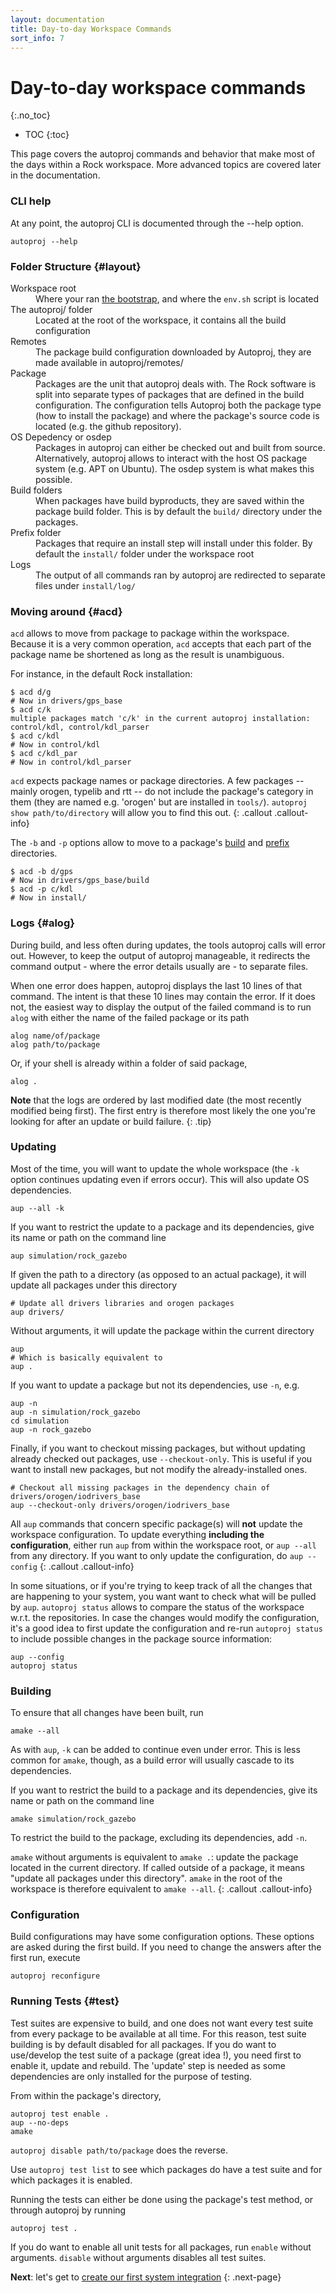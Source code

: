 ```yaml
---
layout: documentation
title: Day-to-day Workspace Commands
sort_info: 7
---
```


# Day-to-day workspace commands
{:.no_toc}

- TOC
{:toc}

This page covers the autoproj commands and behavior that make most of the days
within a Rock workspace. More advanced topics are covered later in the
documentation.

### CLI help

At any point, the autoproj CLI is documented through the --help option.

~~~
autoproj --help
~~~

### Folder Structure {#layout}

<dl markdown="0">
<dt>Workspace root</dt>
<dd>Where your ran <a href="index.html">the bootstrap</a>, and where the <code>env.sh</code> script is located</dd>
<dt>The autoproj/ folder</dt>
<dd>Located at the root of the workspace, it contains all the build configuration</dd>
<dt>Remotes</dt>
<dd>The package build configuration downloaded by Autoproj, they are made available in autoproj/remotes/</dd>
<dt>Package</dt>
<dd>Packages are the unit that autoproj deals with. The Rock software is split
into separate types of packages that are defined in the build configuration.
The configuration tells Autoproj both the package type (how to install the
package) and where the package's source code is located (e.g. the github
repository).</dd>
<dt>OS Depedency or osdep</dt>
<dd>Packages in autoproj can either be checked out and built from source.
Alternatively, autoproj allows to interact with the host OS package system
(e.g. APT on Ubuntu). The osdep system is what makes this possible.</dd>
<dt id="build_directory">Build folders</dt>
<dd>When packages have build byproducts, they are saved within the package
build folder. This is by default the <code>build/</code> directory under the packages.</dd>
<dt id="prefix_directory">Prefix folder</dt>
<dd>Packages that require an install step will install under this folder. By
default the <code>install/</code> folder under the workspace root</dd>
<dt>Logs</dt>
<dd>The output of all commands ran by autoproj are redirected to separate files under <code>install/log/</code></dd>
</dl>

### Moving around {#acd}

`acd` allows to move from package to package within the workspace. Because it
is a very common operation, `acd` accepts that each part of the package name be
shortened as long as the result is unambiguous.

For instance, in the default Rock installation:

~~~
$ acd d/g
# Now in drivers/gps_base
$ acd c/k
multiple packages match 'c/k' in the current autoproj installation: control/kdl, control/kdl_parser
$ acd c/kdl
# Now in control/kdl
$ acd c/kdl_par
# Now in control/kdl_parser
~~~

`acd` expects package names or package directories. A few packages -- mainly
orogen, typelib and rtt -- do not include the package's category in them (they
are named e.g. 'orogen' but are installed in `tools/`). `autoproj show
path/to/directory` will allow you to find this out.
{: .callout .callout-info}

The `-b` and `-p` options allow to move to a package's [build](#build_directory) and [prefix](#prefix_directory) directories.

~~~
$ acd -b d/gps
# Now in drivers/gps_base/build
$ acd -p c/kdl
# Now in install/
~~~

### Logs {#alog}

During build, and less often during updates, the tools autoproj calls will
error out. However, to keep the output of autoproj manageable, it redirects the
command output - where the error details usually are - to separate files.

When one error does happen, autoproj displays the last 10 lines of that
command. The intent is that these 10 lines may contain the error. If it does
not, the easiest way to display the output of the failed command is to run
`alog` with either the name of the failed package or its path

~~~
alog name/of/package
alog path/to/package
~~~

Or, if your shell is already within a folder of said package,

~~~
alog .
~~~

**Note** that the logs are ordered by last modified date (the most recently
modified being first). The first entry is therefore most likely the one you're
looking for after an update or build failure.
{: .tip}

### Updating

Most of the time, you will want to update the whole workspace (the `-k` option
continues updating even if errors occur). This will also update OS
dependencies.

~~~
aup --all -k
~~~

If you want to restrict the update to a package and its dependencies, give its
name or path on the command line

~~~
aup simulation/rock_gazebo
~~~

If given the path to a directory (as opposed to an actual package), it will
update all packages under this directory

~~~
# Update all drivers libraries and orogen packages
aup drivers/
~~~

Without arguments, it will update the package within the current directory

~~~
aup
# Which is basically equivalent to
aup .
~~~

If you want to update a package but not its dependencies, use `-n`, e.g.

~~~
aup -n
aup -n simulation/rock_gazebo
cd simulation
aup -n rock_gazebo
~~~

Finally, if you want to checkout missing packages, but without updating already
checked out packages, use `--checkout-only`. This is useful if you want to
install new packages, but not modify the already-installed ones.

~~~
# Checkout all missing packages in the dependency chain of drivers/orogen/iodrivers_base
aup --checkout-only drivers/orogen/iodrivers_base
~~~

All `aup` commands that concern specific package(s) will __not__ update the
workspace configuration. To update everything __including the configuration__,
either run `aup` from within the workspace root, or `aup --all` from any
directory. If you want to only update the configuration, do `aup --config`
{: .callout .callout-info}

In some situations, or if you're trying to keep track of all the changes that
are happening to your system, you want want to check what will be pulled by
`aup`. `autoproj status` allows to compare the status of the workspace w.r.t.
the repositories. In case the changes would modify the configuration, it's a
good idea to first update the configuration and re-run `autoproj status` to
include possible changes in the package source information:

~~~
aup --config
autoproj status
~~~

### Building

To ensure that all changes have been built, run

~~~
amake --all
~~~

As with `aup`, `-k` can be added to continue even under error. This is less
common for `amake`, though,  as a build error will usually cascade to its
dependencies.

If you want to restrict the build to a package and its dependencies, give its
name or path on the command line

~~~
amake simulation/rock_gazebo
~~~

To restrict the build to the package, excluding its dependencies, add `-n`.

`amake` without arguments is equivalent to `amake .`: update the package
located in the current directory. If called outside of a package, it means
"update all packages under this directory". `amake` in the root of the workspace
is therefore equivalent to `amake --all`.
{: .callout .callout-info}

### Configuration

Build configurations may have some configuration options. These options are
asked during the first build. If you need to change the answers after the first
run, execute

~~~
autoproj reconfigure
~~~

### Running Tests {#test}

Test suites are expensive to build, and one does not want every test suite from
every package to be available at all time. For this reason, test suite building
is by default disabled for all packages. If you do want to use/develop the test
suite of a package (great idea !), you need first to enable it, update and
rebuild. The 'update' step is needed as some dependencies are only installed
for the purpose of testing.

From within the package's directory,

~~~
autoproj test enable .
aup --no-deps
amake
~~~

`autoproj disable path/to/package` does the reverse.

Use `autoproj test list` to see which packages do have a test suite and for
which packages it is enabled.

Running the tests can either be done using the package's test method, or through
autoproj by running

~~~
autoproj test .
~~~

If you do want to enable all unit tests for all packages, run `enable` without
arguments. `disable` without arguments disables all test suites.

**Next**: let's get to [create our first system integration](getting_started.html)
{: .next-page}

